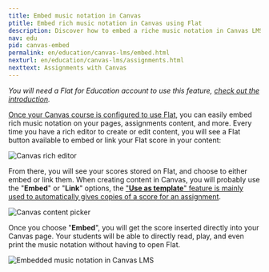 ```yaml
---
title: Embed music notation in Canvas
ptitle: Embed rich music notation in Canvas using Flat
description: Discover how to embed a riche music notation in Canvas LMS. Responsive, with playback and that can be printed directly from Canvas.
nav: edu
pid: canvas-embed
permalink: en/education/canvas-lms/embed.html
nexturl: en/education/canvas-lms/assignments.html
nexttext: Assignments with Canvas
---
```


*You will need a Flat for Education account to use this feature, [check out the introduction](/help/en/education/canvas-lms/).*

[Once your Canvas course is configured to use Flat](/help/en/education/canvas-lms/setup-configuration.html), you can easily embed rich music notation on your pages, assignments content, and more. Every time you have a rich editor to create or edit content, you will see a Flat button available to embed or link your Flat score in your content:

![Canvas rich editor](/help/assets/img/edu/canvas-rich-editor.png)

From there, you will see your scores stored on Flat, and choose to either embed or link them. When creating content in Canvas, you will probably use the "**Embed**" or "**Link**" options, the ["**Use as template**" feature is mainly used to automatically gives copies of a score for an assignment](/help/en/education/canvas-lms/assignments.html).

![Canvas content picker](/help/assets/img/edu/canvas-content-picker.png)

Once you choose "**Embed**", you will get the score inserted directly into your Canvas page. Your students will be able to directly read, play, and even print the music notation without having to open Flat.

![Embedded music notation in Canvas LMS](/help/assets/img/edu/canvas-embedded-music-notation.png)